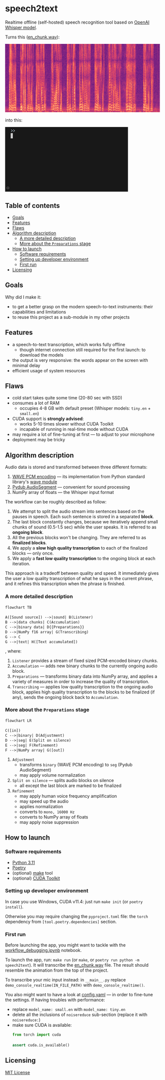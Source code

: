 <h1> speech2text </h1>

Realtime offline (self-hosted) speech recognition tool based on [OpenAI Whisper model](https://github.com/openai/whisper).

Turns this ([en_chunk.wav](tests/audio_samples/en_chunk.wav)):

![spectrogram](./spectrogram.png)

into this:

![preview](./speech2text.gif)


<h2> Table of contents </h2> 

- [Goals](#goals)
- [Features](#features)
- [Flaws](#flaws)
- [Algorithm description](#algorithm-description)
  - [A more detailed description](#a-more-detailed-description)
  - [More about the `Preparations` stage](#more-about-the-preparations-stage)
- [How to launch](#how-to-launch)
  - [Software requirements](#software-requirements)
  - [Setting up developer environment](#setting-up-developer-environment)
  - [First run](#first-run)
- [Licensing](#licensing)

## Goals
Why did I make it:
- to get a better grasp on the modern speech-to-text instruments: their capabilities and limitations
- to reuse this project as a sub-module in my other projects

## Features
- a speech-to-text transcription, which works fully offline
  - though internet connection still required for the first launch: to download the models
- the output is very responsive: the words appear on the screen with minimal delay
- efficient usage of system resources

## Flaws
- cold start takes quite some time (20-80 sec with SSD)
- consumes a lot of RAM
  - occupies 4-8 GB with default preset (Whisper models: `tiny.en` + `small.en`)
- CUDA support is **strongly advised**:
  - works 5-10 times slower without CUDA Toolkit
  - incapable of running in real-time mode without CUDA
- may require a lot of fine-tuning at first — to adjust to your microphone
- deployment may be tricky

## Algorithm description

Audio data is stored and transformed between three different formats:
1. [WAVE PCM encoding](https://en.wikipedia.org/wiki/Pulse-code_modulation) — its implementation from Python standard library's [wave module](https://docs.python.org/3/library/wave.html)
2. [Pydub AudioSegment](http://pydub.com) — convenient for sound processing
3. NumPy array of floats — the Whisper input format

The workflow can be roughly described as follow:
1. We attempt to split the audio stream into sentences based on the pauses in speech. Each such sentence is stored in a separated **block**.
2. The last block constantly changes, because we iteratively append small chunks of sound (0.5-1.5 sec) while the user speaks. It is referred to as **ongoing block**.
3. All the previous blocks won't be changing. They are referred to as **finalized blocks**.
4. We apply a **slow high quality transcription** to each of the finalized blocks — only once.
5. We apply a **fast low quality transcription** to the ongoing block at each iteration.

This approach is a tradeoff between quality and speed. It immediately gives the user a low quality transcription of what he says in the current phrase, and it refines this transcription when the phrase is finished.

### A more detailed description

```mermaid
flowchart TB

A([Sound source]) -->|sound| B(Listener)
B -->|data chunks| C(Accumulation)
C -->|binary data| D{{Preparations}}
D -->|NumPy f16 array| G(Transcribing)
G --> C
G -->|text| H([Text accumulated])
```
, where:
1. `Listener` provides a stream of fixed sized PCM-encoded binary chunks.
2. `Accumulation` — adds new binary chunks to the currently ongoing audio block.
3. `Preparations` — transforms binary data into NumPy array, and applies a variety of measures in order to increase the quality of transcription.
4. `Transcribing` — applies low quality transcription to the ongoing audio block, applies high quality transcription to the blocks to be finalized (if any), sends the ongoing block back to `Accumulation`.

### More about the `Preparations` stage

```mermaid
flowchart LR

C([in])
C -->|binary| D(Adjustment)
D -->|seg| E(Split on silence)
E -->|seg| F(Refinement)
F -->|NumPy array| G([out])
```
1. `Adjustment`
   - transforms `binary` (WAVE PCM encoding) to `seg` (Pydub AudioSegment)
   - may apply volume normalization
2. `Split on silence` — splits audio blocks on silence
   - all except the last block are marked to be finalized
3. `Refinement`
   - may apply human voice frequency amplification
   - may speed up the audio
   - applies normalization
   - converts to `mono, 16000 Hz`
   - converts to NumPy array of floats
   - may apply noise suppression


## How to launch
### Software requirements
- [Python 3.11](https://www.python.org/downloads/)
- [Poetry](https://python-poetry.org)
- (optional) [make](https://en.wikipedia.org/wiki/Make_(software)) tool
- (optional) [CUDA Toolkit](https://developer.nvidia.com/cuda-downloads)

### Setting up developer environment
In case you use Windows, CUDA v11.4: just run `make init` (or `poetry install`).

Otherwise you may require changing the `pyproject.toml` file: the `torch` dependency from `[tool.poetry.dependencies]` section.

### First run
Before launching the app, you might want to tackle with the [workflow_debugging.ipynb](speech2text/blob/main/speech2text/experiments/workflow_debugging.ipynb) notebook.

To launch the app, run: `make run` (or `make`, or `poetry run python -m speech2text`). It will transcribe the [en_chunk.wav](tests/audio_samples/en_chunk.wav) file. The result should resemble the animation from the top of the project.

To transcribe your mic input instead: in `__main__.py` replace `demo_console_realtime(IN_FILE_PATH)` with `demo_console_realtime()`.

You also might want to have a look at [config.yaml](config.yaml) — in order to fine-tune the settings. If having troubles with performance:
- replace `model_name: small.en` with `model_name: tiny.en`
- delete all the inclusions of `noisereduce` sub-section (replace it with `noisereduce:`)
- make sure CUDA is available:
   ```python
  from torch import cuda

  assert cuda.is_available()
  ```

## Licensing

[MIT License](LICENSE)
